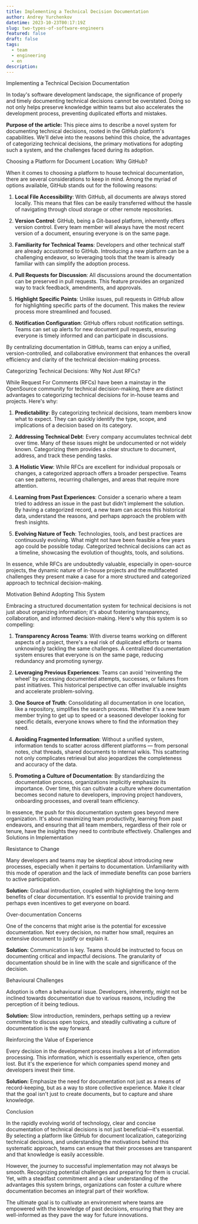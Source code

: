 ```yaml
---
title: Implementing a Technical Decision Documentation
author: Andrey Yurchenkov
datetime: 2023-10-23T00:17:19Z
slug: two-types-of-software-engineers
featured: false
draft: false
tags:
  - team
  - engineering
  - en
description:
---
```


Implementing a Technical Decision Documentation

In today's software development landscape, the significance of properly and timely documenting technical decisions cannot be overstated. Doing so not only helps preserve knowledge within teams but also accelerates the development process, preventing duplicated efforts and mistakes.

**Purpose of the article:** This piece aims to describe a novel system for documenting technical decisions, rooted in the GitHub platform's capabilities. We'll delve into the reasons behind this choice, the advantages of categorizing technical decisions, the primary motivations for adopting such a system, and the challenges faced during its adoption.

Choosing a Platform for Document Location: Why GitHub?

When it comes to choosing a platform to house technical documentation, there are several considerations to keep in mind. Among the myriad of options available, GitHub stands out for the following reasons:

1. **Local File Accessibility**: With GitHub, all documents are always stored locally. This means that files can be easily transferred without the hassle of navigating through cloud storage or other remote repositories.

2. **Version Control**: GitHub, being a Git-based platform, inherently offers version control. Every team member will always have the most recent version of a document, ensuring everyone is on the same page.

3. **Familiarity for Technical Teams**: Developers and other technical staff are already accustomed to GitHub. Introducing a new platform can be a challenging endeavor, so leveraging tools that the team is already familiar with can simplify the adoption process.

4. **Pull Requests for Discussion**: All discussions around the documentation can be preserved in pull requests. This feature provides an organized way to track feedback, amendments, and approvals.

5. **Highlight Specific Points**: Unlike issues, pull requests in GitHub allow for highlighting specific parts of the document. This makes the review process more streamlined and focused.

6. **Notification Configuration**: GitHub offers robust notification settings. Teams can set up alerts for new document pull requests, ensuring everyone is timely informed and can participate in discussions.

By centralizing documentation in GitHub, teams can enjoy a unified, version-controlled, and collaborative environment that enhances the overall efficiency and clarity of the technical decision-making process.

Categorizing Technical Decisions: Why Not Just RFCs?

While Request For Comments (RFCs) have been a mainstay in the OpenSource community for technical decision-making, there are distinct advantages to categorizing technical decisions for in-house teams and projects. Here's why:

1. **Predictability**: By categorizing technical decisions, team members know what to expect. They can quickly identify the type, scope, and implications of a decision based on its category.

2. **Addressing Technical Debt**: Every company accumulates technical debt over time. Many of these issues might be undocumented or not widely known. Categorizing them provides a clear structure to document, address, and track these pending tasks.

3. **A Holistic View**: While RFCs are excellent for individual proposals or changes, a categorized approach offers a broader perspective. Teams can see patterns, recurring challenges, and areas that require more attention.

4. **Learning from Past Experiences**: Consider a scenario where a team tried to address an issue in the past but didn't implement the solution. By having a categorized record, a new team can access this historical data, understand the reasons, and perhaps approach the problem with fresh insights.

5. **Evolving Nature of Tech**: Technologies, tools, and best practices are continuously evolving. What might not have been feasible a few years ago could be possible today. Categorized technical decisions can act as a timeline, showcasing the evolution of thoughts, tools, and solutions.

In essence, while RFCs are undoubtedly valuable, especially in open-source projects, the dynamic nature of in-house projects and the multifaceted challenges they present make a case for a more structured and categorized approach to technical decision-making.

Motivation Behind Adopting This System

Embracing a structured documentation system for technical decisions is not just about organizing information; it's about fostering transparency, collaboration, and informed decision-making. Here's why this system is so compelling:

1. **Transparency Across Teams**: With diverse teams working on different aspects of a project, there's a real risk of duplicated efforts or teams unknowingly tackling the same challenges. A centralized documentation system ensures that everyone is on the same page, reducing redundancy and promoting synergy.

2. **Leveraging Previous Experiences**: Teams can avoid 'reinventing the wheel' by accessing documented attempts, successes, or failures from past initiatives. This historical perspective can offer invaluable insights and accelerate problem-solving.

3. **One Source of Truth**: Consolidating all documentation in one location, like a repository, simplifies the search process. Whether it's a new team member trying to get up to speed or a seasoned developer looking for specific details, everyone knows where to find the information they need.

4. **Avoiding Fragmented Information**: Without a unified system, information tends to scatter across different platforms — from personal notes, chat threads, shared documents to internal wikis. This scattering not only complicates retrieval but also jeopardizes the completeness and accuracy of the data.

5. **Promoting a Culture of Documentation**: By standardizing the documentation process, organizations implicitly emphasize its importance. Over time, this can cultivate a culture where documentation becomes second nature to developers, improving project handovers, onboarding processes, and overall team efficiency.

In essence, the push for this documentation system goes beyond mere organization. It's about maximizing team productivity, learning from past endeavors, and ensuring that all team members, regardless of their role or tenure, have the insights they need to contribute effectively.
Challenges and Solutions in Implementation

Resistance to Change

Many developers and teams may be skeptical about introducing new processes, especially when it pertains to documentation. Unfamiliarity with this mode of operation and the lack of immediate benefits can pose barriers to active participation.

**Solution:** Gradual introduction, coupled with highlighting the long-term benefits of clear documentation. It's essential to provide training and perhaps even incentives to get everyone on board.

Over-documentation Concerns

One of the concerns that might arise is the potential for excessive documentation. Not every decision, no matter how small, requires an extensive document to justify or explain it.

**Solution:** Communication is key. Teams should be instructed to focus on documenting critical and impactful decisions. The granularity of documentation should be in line with the scale and significance of the decision.

Behavioural Challenges

Adoption is often a behavioural issue. Developers, inherently, might not be inclined towards documentation due to various reasons, including the perception of it being tedious.

**Solution:** Slow introduction, reminders, perhaps setting up a review committee to discuss open topics, and steadily cultivating a culture of documentation is the way forward.

Reinforcing the Value of Experience

Every decision in the development process involves a lot of information processing. This information, which is essentially experience, often gets lost. But it's the experience for which companies spend money and developers invest their time.

**Solution:** Emphasize the need for documentation not just as a means of record-keeping, but as a way to store collective experience. Make it clear that the goal isn't just to create documents, but to capture and share knowledge.

Conclusion

In the rapidly evolving world of technology, clear and concise documentation of technical decisions is not just beneficial—it's essential. By selecting a platform like GitHub for document localization, categorizing technical decisions, and understanding the motivations behind this systematic approach, teams can ensure that their processes are transparent and that knowledge is easily accessible.

However, the journey to successful implementation may not always be smooth. Recognizing potential challenges and preparing for them is crucial. Yet, with a steadfast commitment and a clear understanding of the advantages this system brings, organizations can foster a culture where documentation becomes an integral part of their workflow.

The ultimate goal is to cultivate an environment where teams are empowered with the knowledge of past decisions, ensuring that they are well-informed as they pave the way for future innovations.
